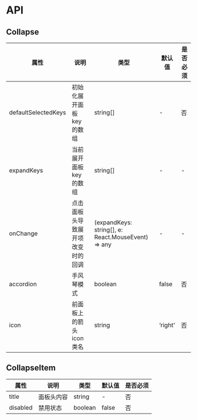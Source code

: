 # API

## Collapse
|    属性    |   说明   |    类型    |  默认值  | 是否必须 |
| --------- | ------- | --------- | ------- | -------  |
| defaultSelectedKeys    | 初始化展开面板 key 的数组 |  string[]   | -  | 否 |
| expandKeys   | 当前展开面板 key 的数组 |  string[]   | -   | - |
| onChange   | 点击面板头导致展开项改变时的回调 |  (expandKeys: string[], e: React.MouseEvent) => any   | -   | - |
| accordion  | 手风琴模式 |  boolean   | false   | 否 |
| icon   | 前面板上的箭头icon类名 |  string   | ‘right' | 否 |

## CollapseItem
|    属性    |   说明   |    类型    |  默认值  | 是否必须 |
| --------- | ------- | --------- | ------- | -------  |
| title    | 面板头内容 |  string   | -  | 否 |
| disabled    | 禁用状态 |  boolean   | false  | 否 |